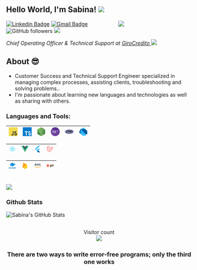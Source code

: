 <h2>Hello World, I'm Sabina! <img src="https://media.giphy.com/media/12oufCB0MyZ1Go/giphy.gif" width="50"></h2>
<img align='right' src='https://media.giphy.com/media/L1R1tvI9svkIWwpVYr/giphy.gif' width='200"'>


 [![Linkedin Badge](https://img.shields.io/badge/-Sabina-blue?style=flat-square&logo=Linkedin&logoColor=white&link=https://www.linkedin.com/in/sabina-brufani-2315131/)](https://www.linkedin.com/in/sabina-brufani-2315131/) 
[![Gmail Badge](https://img.shields.io/badge/-Gmail-Red?style=flat-square&logo=Gmail&logoColor=red&color=d3d3d3&link=mailto:csabina.brufani@gmail.com)](mailto:sabina.brufani@gmail.com)
![GitHub followers](https://img.shields.io/github/followers/sabinabrufani?label=Follow&style=social)
![](https://visitor-badge.glitch.me/badge?page_id=sabinabrufani.sabinabrufani)
<p><em> Chief Operating Officer & Technical Support at  <a href="https://girocredito.it/"> GiroCredito  </a><img src="https://media.giphy.com/media/WUlplcMpOCEmTGBtBW/giphy.gif" width="30"> 
</em></p>

## About :sunglasses:
- Customer Success and Technical Support Engineer specialized in managing complex processes, assisting clients, troubleshooting and solving problems..
- I'm passionate about learning new languages and technologies as well as sharing with others.



### Languages and Tools:

  | <img src="https://raw.githubusercontent.com/github/explore/80688e429a7d4ef2fca1e82350fe8e3517d3494d/topics/javascript/javascript.png" alt="javascript" width="24"> | <img src="https://raw.githubusercontent.com/github/explore/80688e429a7d4ef2fca1e82350fe8e3517d3494d/topics/typescript/typescript.png" alt="typescript" width="24"> | <img src="https://raw.githubusercontent.com/github/explore/80688e429a7d4ef2fca1e82350fe8e3517d3494d/topics/nodejs/nodejs.png" alt="Nodejs" width="24">| <img src="https://raw.githubusercontent.com/github/explore/80688e429a7d4ef2fca1e82350fe8e3517d3494d/topics/dotnet/dotnet.png" alt=".Net" width="24"> | <img src="https://raw.githubusercontent.com/github/explore/80688e429a7d4ef2fca1e82350fe8e3517d3494d/topics/php/php.png" alt="PHP" width="24"> | <img src="https://raw.githubusercontent.com/github/explore/80688e429a7d4ef2fca1e82350fe8e3517d3494d/topics/dart/dart.png" alt="Dart" width="24">
|---|---|---|---|---|---|
    
   | <img height="20" src="https://raw.githubusercontent.com/github/explore/80688e429a7d4ef2fca1e82350fe8e3517d3494d/topics/react/react.png"> | <img height="20" src="https://raw.githubusercontent.com/github/explore/80688e429a7d4ef2fca1e82350fe8e3517d3494d/topics/vue/vue.png"> | <img height="20" src="https://raw.githubusercontent.com/github/explore/80688e429a7d4ef2fca1e82350fe8e3517d3494d/topics/flutter/flutter.png"> | <img height="20" src="https://raw.githubusercontent.com/github/explore/80688e429a7d4ef2fca1e82350fe8e3517d3494d/topics/laravel/laravel.png">
  |---|---|---|---|
  
  | <img height="20" src="https://raw.githubusercontent.com/github/explore/80688e429a7d4ef2fca1e82350fe8e3517d3494d/topics/docker/docker.png"> | <img height="20" src="https://raw.githubusercontent.com/github/explore/80688e429a7d4ef2fca1e82350fe8e3517d3494d/topics/firebase/firebase.png"> | <code><img height="20" src="https://raw.githubusercontent.com/github/explore/80688e429a7d4ef2fca1e82350fe8e3517d3494d/topics/aws/aws.png"> | <img height="20" src="https://raw.githubusercontent.com/github/explore/80688e429a7d4ef2fca1e82350fe8e3517d3494d/topics/git/git.png"> 
 |---|---|---|---|

<br/>

<a href="https://github.com/cuongnv-dev">
  <img align="center" src="https://github-readme-stats.vercel.app/api/top-langs/?username=sabinabrufani&theme=radical" />
</a>


### Github Stats

<img src="https://github-readme-stats.vercel.app/api?username=cuongnv-desabinabrufani&show_icons=true&theme=radical&line_height=27&v=5" alt="Sabina's GitHub Stats" />


##  
<p align="center"> 
  Visitor count<br>
  <img src="https://profile-counter.glitch.me/sabinabrufani/count.svg" />
</p>


<div align="center">

### There are two ways to write error-free programs; only the third one works

</div>
